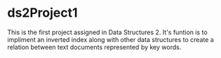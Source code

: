 # ds2Project1

This is the first project assigned in Data Structures 2. It's funtion is to impliment an inverted index along with other data structures to create a relation between text documents represented by key words.
